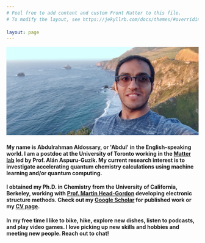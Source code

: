 ```yaml
---
# Feel free to add content and custom Front Matter to this file.
# To modify the layout, see https://jekyllrb.com/docs/themes/#overriding-theme-defaults

layout: page
---
```


![Meet Me!](/assets/images/headshot.jpg)

#### My name is Abdulrahman Aldossary, or 'Abdul' in the English-speaking world. I am a postdoc at the University of Toronto working in the [Matter lab](https://www.matter.toronto.edu/) led by Prof. Alán Aspuru-Guzik. My current research interest is to investigate accelerating quantum chemistry calculations using machine learning and/or quantum computing. 

#### I obtained my Ph.D. in Chemistry from the University of California, Berkeley, working with [Prof. Martin Head-Gordon](https://mhggroupberkeley.com/) developing electronic structure methods. Check out my [Google Scholar](https://scholar.google.com/citations?user=XkLnFHMAAAAJ&hl=en) for published work or my [CV page](/CV/). 

#### In my free time I like to bike, hike, explore new dishes, listen to podcasts, and play video games. I love picking up new skills and hobbies and meeting new people. Reach out to chat! 
